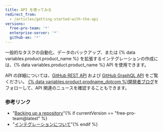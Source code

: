 ```yaml
---
title: API を使ってみる
redirect_from:
  - /articles/getting-started-with-the-api
versions:
  free-pro-team: '*'
  enterprise-server: '*'
  github-ae: '*'
---
```


一般的なタスクの自動化、データのバックアップ、または {% data variables.product.product_name %} を拡張するインテグレーションの作成には、{% data variables.product.product_name %} API を使用できます。

API の詳細については、[GitHub REST API](/rest) および [GitHub GraphQL API](/graphql) をご覧ください。 [{% data variables.product.prodname_dotcom %}開発者ブログ](https://developer.github.com/changes/)をフォローして、API 関連のニュースを確認することもできます。

### 参考リンク

- "[Backing up a repository](/articles/backing-up-a-repository)"{% if currentVersion == "free-pro-team@latest" %}
- "[インテグレーションについて](/articles/about-integrations)"{% endif %}
